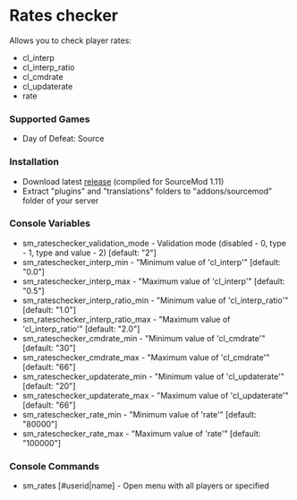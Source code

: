 # Rates checker

Allows you to check player rates:

* cl_interp
* cl_interp_ratio
* cl_cmdrate
* cl_updaterate
* rate

### Supported Games

* Day of Defeat: Source

### Installation

* Download latest [release](https://github.com/dronelektron/rates-checker/releases) (compiled for SourceMod 1.11)
* Extract "plugins" and "translations" folders to "addons/sourcemod" folder of your server

### Console Variables

* sm_rateschecker_validation_mode - Validation mode (disabled - 0, type - 1, type and value - 2) [default: "2"]
* sm_rateschecker_interp_min - "Minimum value of 'cl_interp'" [default: "0.0"]
* sm_rateschecker_interp_max - "Maximum value of 'cl_interp'" [default: "0.5"]
* sm_rateschecker_interp_ratio_min - "Minimum value of 'cl_interp_ratio'" [default: "1.0"]
* sm_rateschecker_interp_ratio_max - "Maximum value of 'cl_interp_ratio'" [default: "2.0"]
* sm_rateschecker_cmdrate_min - "Minimum value of 'cl_cmdrate'" [default: "30"]
* sm_rateschecker_cmdrate_max - "Maximum value of 'cl_cmdrate'" [default: "66"]
* sm_rateschecker_updaterate_min - "Minimum value of 'cl_updaterate'" [default: "20"]
* sm_rateschecker_updaterate_max - "Maximum value of 'cl_updaterate'" [default: "66"]
* sm_rateschecker_rate_min - "Minimum value of 'rate'" [default: "80000"]
* sm_rateschecker_rate_max - "Maximum value of 'rate'" [default: "100000"]

### Console Commands

* sm_rates [#userid|name] - Open menu with all players or specified
